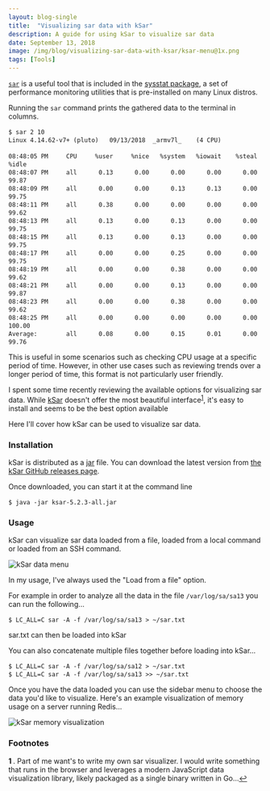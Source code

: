 ```yaml
---
layout: blog-single
title:  "Visualizing sar data with kSar"
description: A guide for using kSar to visualize sar data
date: September 13, 2018
image: /img/blog/visualizing-sar-data-with-ksar/ksar-menu@1x.png
tags: [Tools]
---
```


[`sar`](http://sebastien.godard.pagesperso-orange.fr/man_sar.html) is a useful tool that is included in the [sysstat package](http://sebastien.godard.pagesperso-orange.fr/), a set of performance monitoring utilities that is pre-installed on many Linux distros.

Running the `sar` command prints the gathered data to the terminal in columns.

```
$ sar 2 10
Linux 4.14.62-v7+ (pluto) 	09/13/2018 	_armv7l_	(4 CPU)

08:48:05 PM     CPU     %user     %nice   %system   %iowait    %steal     %idle
08:48:07 PM     all      0.13      0.00      0.00      0.00      0.00     99.87
08:48:09 PM     all      0.00      0.00      0.13      0.13      0.00     99.75
08:48:11 PM     all      0.38      0.00      0.00      0.00      0.00     99.62
08:48:13 PM     all      0.13      0.00      0.13      0.00      0.00     99.75
08:48:15 PM     all      0.13      0.00      0.13      0.00      0.00     99.75
08:48:17 PM     all      0.00      0.00      0.25      0.00      0.00     99.75
08:48:19 PM     all      0.00      0.00      0.38      0.00      0.00     99.62
08:48:21 PM     all      0.00      0.00      0.13      0.00      0.00     99.87
08:48:23 PM     all      0.00      0.00      0.38      0.00      0.00     99.62
08:48:25 PM     all      0.00      0.00      0.00      0.00      0.00    100.00
Average:        all      0.08      0.00      0.15      0.01      0.00     99.76
```

This is useful in some scenarios such as checking CPU usage at a specific period of time. However, in other use cases such as reviewing trends over a longer period of time, this format is not particularly user friendly.

I spent some time recently reviewing the available options for visualizing sar data. While [kSar](https://sourceforge.net/projects/ksar/) doesn't offer the most beautiful interface<sup style="display: inline-block" id="a1">[1](#f1)</sup>, it's easy to install and seems to be the best option available

Here I'll cover how kSar can be used to visualize sar data.

<!-- excerpt_separator -->

### Installation

kSar is distributed as a [jar](https://en.wikipedia.org/wiki/JAR_(file_format)) file. You can download the latest version from [the kSar GitHub releases page](https://github.com/vlsi/ksar/releases).

Once downloaded, you can start it at the command line

```
$ java -jar ksar-5.2.3-all.jar
```

### Usage

kSar can visualize sar data loaded from a file, loaded from a local command or loaded from an SSH command.

<img
  class="rounded shadow"
  src="/img/blog/visualizing-sar-data-with-ksar/ksar-menu@1x.png"
  srcset="/img/blog/visualizing-sar-data-with-ksar/ksar-menu@1x.png 1x, /img/blog/visualizing-sar-data-with-ksar/ksar-menu@2x.png 2x"
  alt="kSar data menu">

In my usage, I've always used the "Load from a file" option.

For example in order to analyze all the data in the file `/var/log/sa/sa13` you can run the following...

```
$ LC_ALL=C sar -A -f /var/log/sa/sa13 > ~/sar.txt
```

sar.txt can then be loaded into kSar

You can also concatenate multiple files together before loading into kSar...

```
$ LC_ALL=C sar -A -f /var/log/sa/sa12 > ~/sar.txt
$ LC_ALL=C sar -A -f /var/log/sa/sa13 >> ~/sar.txt
```

Once you have the data loaded you can use the sidebar menu to choose the data you'd like to visualize. Here's an example visualization of memory usage on a server running Redis...

<img
  class="rounded shadow"
  src="/img/blog/visualizing-sar-data-with-ksar/ksar-memory-visualization@1x.jpg"
  srcset="/img/blog/visualizing-sar-data-with-ksar/ksar-memory-visualization@1x.jpg 1x, /img/blog/visualizing-sar-data-with-ksar/ksar-memory-visualization@2x.jpg 2x"
  alt="kSar memory visualization">

### Footnotes
 
 <b id="f1">1 </b>. Part of me want's to write my own sar visualizer. I would write something that runs in the browser and leverages a modern JavaScript data visualization library, likely packaged as a single binary written in Go...[↩](#a1)
 